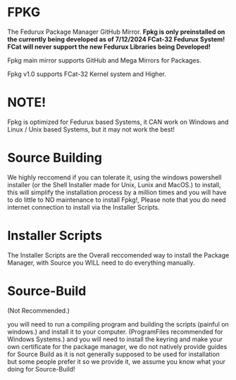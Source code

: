 # FPKG
The Fedurux Package Manager GitHub Mirror.
**Fpkg is only preinstalled on the currently being developed as of 7/12/2024 FCat-32 Fedurux System! FCat will never support the new Fedurux Libraries being Developed!**

Fpkg main mirror supports GitHub and Mega Mirrors for Packages.


Fpkg v1.0 supports FCat-32 Kernel system and Higher.

# NOTE!
Fpkg is optimized for Fedurux based Systems, it CAN work on Windows and Linux / Unix based Systems, but it may not work the best!

# Source Building
We highly reccomend if you can tolerate it, using the windows powershell installer (or the Shell Installer made for Unix, Lunix and MacOS.) to install, this will simplify the installation process by a million times and you will have to do little to NO maintenance to install Fpkg!, Please note that you do need internet connection to install via the Installer Scripts.

# Installer Scripts
The Installer Scripts are the Overall reccomended way to install the Package Manager, with Source you WILL need to do everything manually.

# Source-Build
(Not Recommended.)

you will need to run a compiling program and building the scripts (painful on windows.) and install it to your computer. (ProgramFiles recommended for Windows Systems.) and you will need to install the keyring and make your own certificate for the package manager, we do not natively provide guides for Source Build as it is not generally supposed to be used for installation but some people prefer it so we provide it, we assume you know what your doing for Source-Build!

